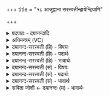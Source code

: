 +++
title = "५८ आजुह्वाना सरस्वतीन्द्रायेन्द्रियाणि"

+++
<details><summary>पदपाठः - दयानन्दादि</summary>

आ॒जुह्वा॒नेत्या॒ऽजुह्वा॑ना। सर॑स्वती। इन्द्रा॑य। इ॒न्द्रि॒याणि॑। वी॒र्य᳖म्। इडा॑भिः। अ॒श्विनौ॑। इष॑म्। सम्। ऊर्ज्ज॑म्। सम्। र॒यिम्। द॒धुः॒। ५८।
</details>

<details><summary>अधिमन्त्रम् (VC)</summary>

- अश्विसरस्वतीन्द्रा देवताः
- विदर्भिर्ऋषिः
- निचृदनुष्टुप्
- गान्धारः
</details>

<details><summary>दयानन्द-सरस्वती (हि) - विषयः</summary>

फिर उसी विषय को अगले मन्त्र में कहा है ॥
</details>

<details><summary>दयानन्द-सरस्वती (हि) - पदार्थः</summary>

पदार्थान्वयभाषाः -  (आजुह्वाना) सब ओर से प्रशंसा की हुई (सरस्वती) उत्तम ज्ञानवती स्त्री (इन्द्राय) परमैश्वर्य्ययुक्त पति के लिये (इन्द्रियाणि) श्रोत्र आदि इन्द्रिय वा ऐश्वर्य्य उत्पन्न करनेहारे सुवर्ण आदि पदार्थों और (वीर्यम्) शरीर में बल के करनेहारे घृतादि का तथा (अश्विनौ) सूर्य-चन्द्र के सदृश वैद्यकविद्या के कार्य में प्रकाशमान वैद्यजन (इडाभिः) अति उत्तम औषधियों के साथ (इषम्) अन्न आदि पदार्थ (समूर्जम्) उत्तम पराक्रम और (रयिम्) उत्तम धर्मश्री को (संदधुः) सम्यक् धारण करें ॥५८ ॥
</details>

<details><summary>दयानन्द-सरस्वती (हि) - भावार्थः</summary>

भावार्थभाषाः -  वे ही उत्तम विद्यावान् हैं, जो मनुष्य के रोगों का नाश करके शरीर और आत्मा के बल को बढ़ाते हैं, वही पतिव्रता स्त्री जाननी चाहिये कि जो पति के सुख के लिये धन और घृत आदि वस्तु धर रखती है ॥५८ ॥
</details>

<details><summary>दयानन्द-सरस्वती (सं) - विषयः</summary>

पुनस्तमेव विषयमाह ॥
</details>

<details><summary>दयानन्द-सरस्वती (सं) - पदार्थः</summary>

पदार्थान्वयभाषाः -  आजुह्वाना सरस्वतीन्द्रायेन्द्रियाणि वीर्यं चाश्विनाविडाभिरोषधिभिरिषं समूर्जं रयिं च संदधुः ॥५८ ॥
</details>

<details><summary>दयानन्द-सरस्वती (सं) - भावार्थः</summary>

भावार्थभाषाः -  त एव विद्यावन्तः सन्ति ये मनुष्याणां रोगान् नाशयित्वा शरीरात्मबलमुन्नयन्ति। सैव पतिव्रता स्त्री ज्ञेया या पत्युः सुखाय धनघृतादि वस्तु स्थापयति ॥५८ ॥
</details>

<details><summary>सविता जोशी ← दयानन्दः (म) - भावार्थः</summary>

भावार्थभाषाः -  माणसांच्या रोगांचा नाश करून शरीर व आत्म्याचे बल वाढवितात तेच खरे विद्वान वैद्य असतात. जी पतीच्या सुखासाठी धन व घृत इत्यादी वस्तू संग्रहित करते तीच खरी पतिव्रता स्री होय.
</details>